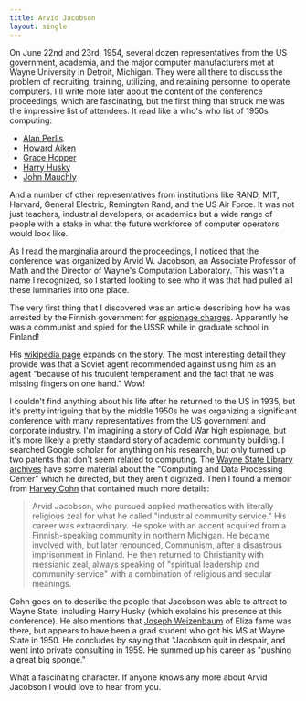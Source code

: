 ```yaml
---
title: Arvid Jacobson
layout: single
---
```

On June 22nd and 23rd, 1954, several dozen representatives from the US government, academia, and the major computer manufacturers met at Wayne University in Detroit, Michigan.
They were all there to discuss the problem of recruiting, training, utilizing, and retaining personnel to operate computers.
I'll write more later about the content of the conference proceedings, which are fascinating, but the first thing that struck me was the impressive list of attendees.
It read like a who's who list of 1950s computing:

* [Alan Perlis](http://www.cs.yale.edu/homes/perlis-alan/quotes.html)
* [Howard Aiken](https://en.wikipedia.org/wiki/Harvard_Mark_I)
* [Grace Hopper](https://en.wikipedia.org/wiki/FLOW-MATIC)
* [Harry Husky](https://en.wikipedia.org/wiki/Harry_Huskey)
* [John Mauchly](http://history.computer.org/pioneers/mauchly.html)

And a number of other representatives from institutions like RAND, MIT, Harvard, General Electric, Remington Rand, and the US Air Force.
It was not just teachers, industrial developers, or academics but a wide range of people with a stake in what the future workforce of computer operators would look like.

As I read the marginalia around the proceedings, I noticed that the conference was organized by Arvid W. Jacobson, an Associate Professor of Math and the Director of Wayne's Computation Laboratory.
This wasn't a name I recognized, so I started looking to see who it was that had pulled all these luminaries into one place.

The very first thing that I discovered was an article describing how he was arrested by the Finnish government for [espionage charges](http://content.miningjournal.net/?p=635347/Communist-spies-in-the-Upper-Peninsula.html).
Apparently he was a communist and spied for the USSR while in graduate school in Finland!

His [wikipedia page](https://en.wikipedia.org/wiki/Arvid_Jacobson) expands on the story.
The most interesting detail they provide was that a Soviet agent recommended against using him as an agent "because of his truculent temperament and the fact that he was missing fingers on one hand."
Wow!

I couldn't find anything about his life after he returned to the US in 1935, but it's pretty intriguing that by the middle 1950s he was organizing a significant conference with many representatives from the US government and corporate industry.
I'm imagining a story of Cold War high espionage, but it's more likely a pretty standard story of academic community building.
I searched Google scholar for anything on his research, but only turned up two patents that don't seem related to computing.
The [Wayne State Library archives](http://reuther.wayne.edu/node/1717) have some material about the "Computing and Data Processing Center" which he directed, but they aren't digitized.
Then I found a memoir from [Harvey Cohn](http://history.computer.org/pioneers/cohn.html) that contained much more details:

> Arvid Jacobson, who pursued applied mathematics with literally religious zeal for what he called "industrial community service." His career was extraordinary. He spoke with an accent acquired from a Finnish-speaking community in northern Michigan. He became involved with, but later renounced, Communism, after a disastrous imprisonment in Finland. He then returned to Christianity with messianic zeal, always speaking of "spiritual leadership and community service" with a combination of religious and secular meanings.

Cohn goes on to describe the people that Jacobson was able to attract to Wayne State, including Harry Husky (which explains his presence at this conference).
He also mentions that [Joseph Weizenbaum](http://history.computer.org/pioneers/weizenbaum.html) of Eliza fame was there, but appears to have been a grad student who got his MS at Wayne State in 1950.
He concludes by saying that "Jacobson quit in despair, and went into private consulting in 1959. He summed up his career as "pushing a great big sponge."

What a fascinating character.
If anyone knows any more about Arvid Jacobson I would love to hear from you.
